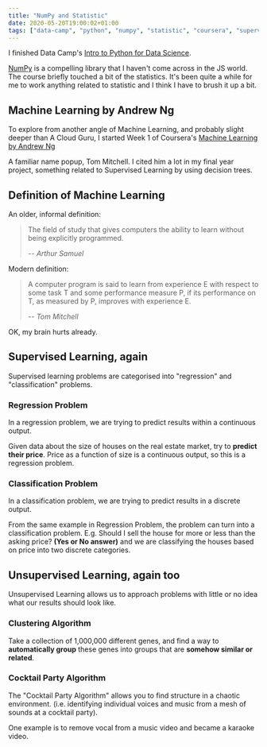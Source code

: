 ```yaml
---
title: "NumPy and Statistic"
date: 2020-05-20T19:00:02+01:00
tags: ["data-camp", "python", "numpy", "statistic", "coursera", "supervised-learning", "unsupervised-learning"]
---
```


I finished Data Camp's [Intro to Python for Data Science](https://campus.datacamp.com/courses/intro-to-python-for-data-science/).

[NumPy](https://numpy.org/) is a compelling library that I haven't come across in the JS world.
The course briefly touched a bit of the statistics.
It's been quite a while for me to work anything related to statistic and I think I have to brush it up a bit.

## Machine Learning by Andrew Ng

To explore from another angle of Machine Learning, and probably slight deeper than A Cloud Guru,
I started Week 1 of Coursera's [Machine Learning by Andrew Ng](https://www.coursera.org/learn/machine-learning)

A familiar name popup, Tom Mitchell. I cited him a lot in my final year project, something related to Supervised Learning by using decision trees.

## Definition of Machine Learning

An older, informal definition:

> The field of study that gives computers the ability to learn without being explicitly programmed.
>
> -- <cite>Arthur Samuel</cite>

Modern definition:

> A computer program is said to learn from experience E with respect to some task T and some performance measure P,
> if its performance on T, as measured by P, improves with experience E.
>
> -- <cite>Tom Mitchell</cite>

OK, my brain hurts already.

## Supervised Learning, again

Supervised learning problems are categorised into "regression" and "classification" problems.

### Regression Problem

In a regression problem, we are trying to predict results within a continuous output.

Given data about the size of houses on the real estate market, try to **predict their price**.
Price as a function of size is a continuous output, so this is a regression problem.

### Classification Problem

In a classification problem, we are trying to predict results in a discrete output.

From the same example in Regression Problem, the problem can turn into a classification problem.
E.g. Should I sell the house for more or less than the asking price? **(Yes or No answer)**
and we are classifying the houses based on price into two discrete categories.

## Unsupervised Learning, again too

Unsupervised Learning allows us to approach problems with little or no idea what our results should look like.

### Clustering Algorithm

Take a collection of 1,000,000 different genes, and find a way to **automatically group** these genes into groups that are **somehow similar or related**.

### Cocktail Party Algorithm

The "Cocktail Party Algorithm" allows you to find structure in a chaotic environment.
(i.e. identifying individual voices and music from a mesh of sounds at a cocktail party).

One example is to remove vocal from a music video and became a karaoke video.
